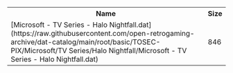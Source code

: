 <table>
<tr><th>Name</th><th>Size</th></tr>
<tr><td>
[Microsoft - TV Series - Halo Nightfall.dat](https://raw.githubusercontent.com/open-retrogaming-archive/dat-catalog/main/root/basic/TOSEC-PIX/Microsoft/TV Series/Halo Nightfall/Microsoft - TV Series - Halo Nightfall.dat)
</td><td>846</td></tr>
</table>
